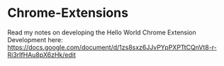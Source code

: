# Chrome-Extensions

Read my notes on developing the Hello World Chrome Extension Development here:
https://docs.google.com/document/d/1zs8sxz6JJvPYpPXPTtCQnVt8-r-Ri3rIfHAu8pX6zHk/edit
